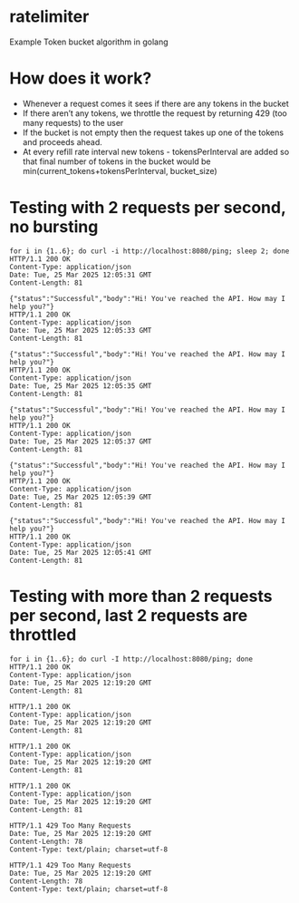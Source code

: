 # ratelimiter
Example Token bucket algorithm in golang

# How does it work?
- Whenever a request comes it sees if there are any tokens in the bucket
- If there aren’t any tokens, we throttle the request by returning 429 (too many requests) to the user
- If the bucket is not empty then the request takes up one of the tokens and proceeds ahead.
- At every refill rate interval new tokens - tokensPerInterval are added so that final number of tokens in the bucket would be min(current_tokens+tokensPerInterval, bucket_size)

# Testing with 2 requests per second, no bursting 
```
for i in {1..6}; do curl -i http://localhost:8080/ping; sleep 2; done 
HTTP/1.1 200 OK
Content-Type: application/json
Date: Tue, 25 Mar 2025 12:05:31 GMT
Content-Length: 81

{"status":"Successful","body":"Hi! You've reached the API. How may I help you?"}
HTTP/1.1 200 OK
Content-Type: application/json
Date: Tue, 25 Mar 2025 12:05:33 GMT
Content-Length: 81

{"status":"Successful","body":"Hi! You've reached the API. How may I help you?"}
HTTP/1.1 200 OK
Content-Type: application/json
Date: Tue, 25 Mar 2025 12:05:35 GMT
Content-Length: 81

{"status":"Successful","body":"Hi! You've reached the API. How may I help you?"}
HTTP/1.1 200 OK
Content-Type: application/json
Date: Tue, 25 Mar 2025 12:05:37 GMT
Content-Length: 81

{"status":"Successful","body":"Hi! You've reached the API. How may I help you?"}
HTTP/1.1 200 OK
Content-Type: application/json
Date: Tue, 25 Mar 2025 12:05:39 GMT
Content-Length: 81

{"status":"Successful","body":"Hi! You've reached the API. How may I help you?"}
HTTP/1.1 200 OK
Content-Type: application/json
Date: Tue, 25 Mar 2025 12:05:41 GMT
Content-Length: 81
```

# Testing with more than 2 requests per second, last 2 requests are throttled
```
for i in {1..6}; do curl -I http://localhost:8080/ping; done         
HTTP/1.1 200 OK
Content-Type: application/json
Date: Tue, 25 Mar 2025 12:19:20 GMT
Content-Length: 81

HTTP/1.1 200 OK
Content-Type: application/json
Date: Tue, 25 Mar 2025 12:19:20 GMT
Content-Length: 81

HTTP/1.1 200 OK
Content-Type: application/json
Date: Tue, 25 Mar 2025 12:19:20 GMT
Content-Length: 81

HTTP/1.1 200 OK
Content-Type: application/json
Date: Tue, 25 Mar 2025 12:19:20 GMT
Content-Length: 81

HTTP/1.1 429 Too Many Requests
Date: Tue, 25 Mar 2025 12:19:20 GMT
Content-Length: 78
Content-Type: text/plain; charset=utf-8

HTTP/1.1 429 Too Many Requests
Date: Tue, 25 Mar 2025 12:19:20 GMT
Content-Length: 78
Content-Type: text/plain; charset=utf-8
```



